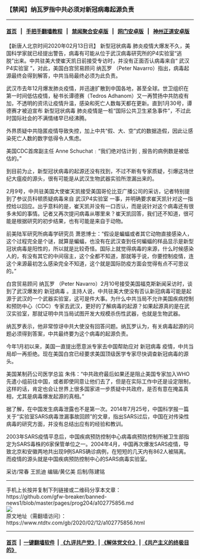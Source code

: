 ### 【禁闻】纳瓦罗指中共必须对新冠病毒起源负责
------------------------

#### [首页](https://github.com/gfw-breaker/banned-news1/blob/master/README.md) &nbsp;&nbsp;|&nbsp;&nbsp; [手把手翻墙教程](https://github.com/gfw-breaker/guides/wiki) &nbsp;&nbsp;|&nbsp;&nbsp; [禁闻聚合安卓版](https://github.com/gfw-breaker/bn-android) &nbsp;&nbsp;|&nbsp;&nbsp; [网门安卓版](https://github.com/oGate2/oGate) &nbsp;&nbsp;|&nbsp;&nbsp; [神州正道安卓版](https://github.com/SzzdOgate/update) 



<div><div class="post_content" itemprop="articleBody">
 <p>
  【新唐人北京时间2020年02月13日讯】
  <ok href="https://www.ntdtv.com/gb/新型冠状病毒.htm">
   新型冠状病毒
  </ok>
  肺炎疫情大爆发不久，美国科学家就已经提出警告，病毒有可能从位于武汉病毒研究所的P4实验室“逃脱”出来。中共驻美大使崔天凯日前接受专访时，并没有正面否认病毒来自“
  <ok href="https://www.ntdtv.com/gb/武汉p4实验室.htm">
   武汉P4实验室
  </ok>
  ”，对此，美国白宫贸易顾问
  <ok href="https://www.ntdtv.com/gb/纳瓦罗.htm">
   纳瓦罗
  </ok>
  （Peter Navarro）指出，病毒起源最终会得到解答，中共当局最终必须为此负责。
 </p>
 <p>
  武汉市去年12月爆发肺炎疫情，并迅速扩散到中国各地，甚至全球。世卫组织在第一时间低估疫情，秘书长谭德赛（Tedros Adhanom）又一再赞扬中共防疫有加，不透明的资讯让疫情升温，感染和死亡人数每天都在更新。直到1月30号，谭德赛才被迫宣布
  <ok href="https://www.ntdtv.com/gb/新型冠状病毒.htm">
   新型冠状病毒
  </ok>
  肺炎疫情是一桩“国际公共卫生紧急事件”，不过此时国际社会的不满情绪早已经沸腾。
 </p>
 <p>
  外界质疑中共隐匿疫情导致失控，加上中共“假、大、空”式的数据造假，因此让感染死亡人数的数字低得令人焦虑。
 </p>
 <p>
  美国CDC首席副主任 Anne Schuchat﹕“我们绝对估计到﹐报告的病例数是被低估的。”
 </p>
 <p>
  到目前为止，新型冠状病毒的起源还没有找到，不过不断有专家质疑，引爆这场世纪大瘟疫的源头，很有可能是从武汉生物武器实验所泄漏出来的。
 </p>
 <p>
  2月9号，中共驻美国大使崔天凯接受美国哥伦比亚广播公司的采访，记者特别提到了参议员科顿质疑病毒来自
  <ok href="https://www.ntdtv.com/gb/武汉p4实验室.htm">
   武汉P4实验室
  </ok>
  一事，并明确要求崔天凯针对这一指控给以回应。出乎意料的是，崔天凯并没有一口否认，而是说针对这个病毒还有很多未知的事情。记者又再次提问病毒从哪里来？崔天凯回答，我们还不知道，很可能是根据研究的初步结果，也有可能是来自于动物。
 </p>
 <p>
  前美陆军研究所病毒学研究员 萧恩博士：“假设是蝙蝠或者其它动物直接感染人，这个过程完全是个谜，就算是蝙蝠，也没有在武汉查到任何蝙蝠的样品显示是新型冠状病毒是阳性的，所以就是比较奇怪。国际上就觉得病毒的来源，什么时候感染人的，有没有其它的中间宿主，这个全都不知道，那就等于说，你要控制疫情，连这个来源最初怎么感染完全不知道，这个就是国际防疫方面会觉得有点不可思议的。”
 </p>
 <p>
  白宫贸易顾问
  <ok href="https://www.ntdtv.com/gb/纳瓦罗.htm">
   纳瓦罗
  </ok>
  （Peter Navarro）2月10号接受美国福克斯新闻采访时，谈到了武汉爆发的
  <ok href="https://www.ntdtv.com/gb/新冠病毒.htm">
   新冠病毒
  </ok>
  。主持人说，中共驻美大使没有否认新冠病毒可能是起源于武汉的一个武器实验室，这可是件大事。为什么中共当局不允许美国疾病控制和预防中心（CDC）专家去武汉，更好的了解病毒的起源？如果起源真的是在武汉实验室，那就证明中共当局试图开发大规模杀伤性武器，也就是生物武器。
 </p>
 <p>
  纳瓦罗表示，他非常惊讶中共大使没有回答问题。纳瓦罗认为，有关病毒起源的问题必须得到答案，中共最终要为这个病毒的起源负责。
 </p>
 <p>
  今年1月初以来，美国一直提出愿意派专家去中国帮助应对
  <ok href="https://www.ntdtv.com/gb/新冠病毒.htm">
   新冠病毒
  </ok>
  疫情，中共当局却一再拒绝。现在美国白宫已经要求美国顶级医学专家尽快调查新冠病毒的源头。
 </p>
 <p>
  美国某制药公司医学总监 朱伟：“中共政府最后如果还是阻止美国专家加入WHO先遣小组前往中国，或者即使同意让他们去了，但是在实际工作中还是设定限制，这样的话，肯定也会让世界上很多国家进一步质疑中共政府，是否有意在掩盖真相，尤其是病毒爆发起源的真相。”
 </p>
 <p>
  据了解，在中国发生病毒泄露也不是第一次。2014年7月25号，中国科学报一篇关于“实验室SARS病毒泄漏事故回顾”的文章，指出SARS过后，中国在对传染性病毒的研究方面，并没有总结出应有的经验和教训。
 </p>
 <p>
  2003年SARS疫情平息后，中国疾病预防控制中心病毒病预防控制所被卫生部指定为SARS毒株的6家保管单位之一。2004年4月，中国再次爆发SARS疫情，导致北京和安徽两地共出现9例SARS确诊病例，在短短的几天内有862人被隔离。而疫情的源头就是中国疾病预防控制中心的SARS病毒实验室。
 </p>
 <p>
  采访/常春 王凯迪 编辑/黄亿美 后制/陈建铭
 </p>
 <div class="single_ad">
 </div>
</div>
</div>
<hr/>
手机上长按并复制下列链接或二维码分享本文章：<br/>
https://github.com/gfw-breaker/banned-news1/blob/master/pages/prog204/a102775856.md <br/>
<a href='https://github.com/gfw-breaker/banned-news1/blob/master/pages/prog204/a102775856.md'><img src='https://github.com/gfw-breaker/banned-news1/blob/master/pages/prog204/a102775856.md.png'/></a> <br/>
原文地址（需翻墙访问）：https://www.ntdtv.com/gb/2020/02/12/a102775856.html


------------------------
#### [首页](https://github.com/gfw-breaker/banned-news1/blob/master/README.md) &nbsp;|&nbsp; [一键翻墙软件](https://github.com/gfw-breaker/nogfw/blob/master/README.md) &nbsp;| [《九评共产党》](https://github.com/gfw-breaker/9ping.md/blob/master/README.md#九评之一评共产党是什么) | [《解体党文化》](https://github.com/gfw-breaker/jtdwh.md/blob/master/README.md) | [《共产主义的终极目的》](https://github.com/gfw-breaker/gczydzjmd.md/blob/master/README.md)


<img src='http://gfw-breaker.win/banned-news/pages/prog204/a102775856.md' width='0px' height='0px'/>
